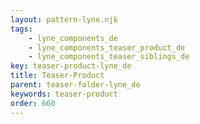 ```yaml
---
layout: pattern-lyne.njk
tags: 
    - lyne_components_de
    - lyne_components_teaser_product_de
    - lyne_components_teaser_siblings_de
key: teaser-product-lyne_de
title: Teaser-Product
parent: teaser-folder-lyne_de
keywords: teaser-product
order: 660
---
```

